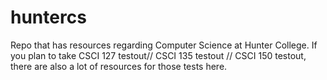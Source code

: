 # huntercs
Repo that has resources regarding Computer Science at Hunter College. If you plan to take CSCI 127 testout// CSCI 135 testout // CSCI 150 testout, there are also a lot of resources for those tests here.
